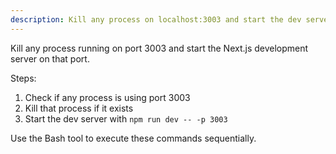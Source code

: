 ```yaml
---
description: Kill any process on localhost:3003 and start the dev server there
---
```


Kill any process running on port 3003 and start the Next.js development server on that port.

Steps:
1. Check if any process is using port 3003
2. Kill that process if it exists
3. Start the dev server with `npm run dev -- -p 3003`

Use the Bash tool to execute these commands sequentially.
